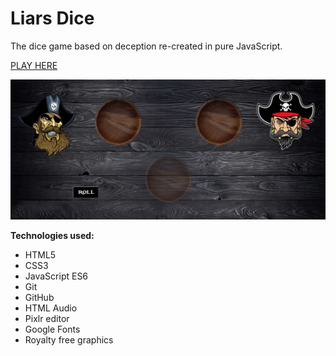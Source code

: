 # Liars Dice


The dice game based on deception re-created in pure JavaScript.

[PLAY HERE](https://kasjanhinc.github.io/Liars-Dice/)

![Liars-Dice](./img/screenshots/cover.png)

**Technologies used:**

- HTML5
- CSS3
- JavaScript ES6
- Git
- GitHub
- HTML Audio
- Pixlr editor
- Google Fonts
- Royalty free graphics

